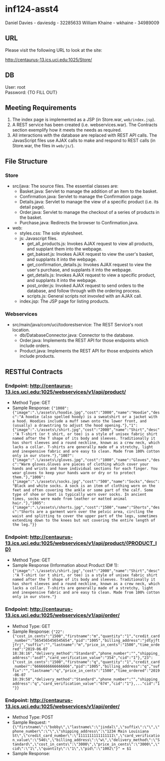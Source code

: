 # inf124-asst4
Daniel Davies - daviesdg - 32285633 William Khaine - wkhaine - 34989009

## URL
Please visit the following URL to look at the site:

http://centaurus-13.ics.uci.edu:1025/Store/

## DB
User: root<br>
Password: {TO FILL OUT}

## Meeting Requirements
1. The index page is implemented as a JSP (in Store.war, `web/index.jsp`).
2. A REST service has been created (i.e. webservices.war). The Contracts section exemplify how it meets the needs as required.
3. All interactions with the database are replaced with REST API calls. The JavasScript files use AJAX calls to make and respond to REST calls (in Store.war, the files in `web/js/`).

## File Structure
### Store
+ src/java: The source files. The essential classes are:
    - Basket.java: Servlet to manage the addition of an item to the basket.
    - Confirmation.java: Servlet to manage the Confirmation page.
    - Details.java: Servlet to manage the view of a specific product (i.e. its detail page).
    - Order.java: Servlet to manage the checkout of a series of products in the basket.
    - Purchase.java: Redirects the browser to Confirmation.java.  
+ web: 
    - styles.css: The sole stylesheet.
    - js: Javascript files.
        - get_all_products.js: Invokes AJAX request to view all products, and supplant them into the webpage.
        - get_bakset.js: Invokes AJAX request to view the user's basket, and supplants it into the webpage.
        - get_confirmation_details.js: Invokes AJAX request to view the user's purchase, and supplants it into the webpage.
        - get_details.js: Invokes AJAX request to view a specific product, and supplants it into the webpage.
        - post_order.js: Invoked AJAX request to send orders to the database, and follow through with the ordering process.
        - scripts.js: General scripts not invovled with an AJAX call.
    - index.jsp: The JSP page for listing products.
        
### Webservices
+ src/main/java/com/uci/todorestservice: The REST Service's root location.
    - db/DatabaseConnector.java: Connector to the database.
    - Order.java: Implements the REST API for those endpoints which include orders.
    - Product.java: Implements the REST API for those endpoints which include products.

## RESTful Contracts
### Endpoint: http://centaurus-13.ics.uci.edu:1025/webservices/v1/api/product/<br>
+ Method Type: GET
+ Sample Response: ```{"1008":{"image":".\/assets\/hoodie.jpg","cost":"3000","name":"Hoodie","desc":"A hoodie (also spelled hoody) is a sweatshirt or a jacket with a hood. Hoodies include a muff sewn onto the lower front, and (usually) a drawstring to adjust the hood opening."},"1":{"image":".\/assets\/shirt.jpg","cost":"2000","name":"Shirt","desc":"A T-shirt (or t shirt, or tee) is a style of unisex fabric shirt named after the T shape of its body and sleeves. Traditionally it has short sleeves and a round neckline, known as a crew neck, which lacks a collar. T-shirts are generally made of a stretchy, light and inexpensive fabric and are easy to clean. Made from 100% cotton only in our store."},"1007":{"image":".\/assets\/gloves.jpg","cost":"1000","name":"Gloves","desc":"Warm gloves.Gloves are pieces of clothing which cover your hands and wrists and have individual sections for each finger. You wear gloves to keep your hands warm or dry or to protect them."},"1006":{"image":".\/assets\/socks.jpg","cost":"500","name":"Socks","desc":"Black and white socks. A sock is an item of clothing worn on the feet and often covering the ankle or some part of the calf. Some type of shoe or boot is typically worn over socks. In ancient times, socks were made from leather or matted animal hair."},"1005":{"image":".\/assets\/shorts.jpg","cost":"1500","name":"Shorts","desc":"Shorts are a garment worn over the pelvic area, circling the waist and splitting to cover the upper part of the legs, sometimes extending down to the knees but not covering the entire length of the leg."}}```

### Endpoint: http://centaurus-13.ics.uci.edu:1025/webservices/v1/api/product/{PRODUCT_ID} <br>
+ Method Type: GET
+ Sample Response (Information about Product ID# 1): ```{"image":".\/assets\/shirt.jpg","cost":"2000","name":"Shirt","desc":"A T-shirt (or t shirt, or tee) is a style of unisex fabric shirt named after the T shape of its body and sleeves. Traditionally it has short sleeves and a round neckline, known as a crew neck, which lacks a collar. T-shirts are generally made of a stretchy, light and inexpensive fabric and are easy to clean. Made from 100% cotton only in our store."}```

### Endpoint: http://centaurus-13.ics.uci.edu:1025/webservices/v1/api/order/<br> 
+ Method Type: GET
+ Sample Response: ```{"22":{"cost_in_cents":"1500","firstname":"m","quantity":"1","credit_card_number":"5654565456545654","pid":"1005","billing_address":"jdtyjftjfrj","suffix":"","lastname":"m","price_in_cents":"1500","time_ordered":"2019-06-07 18:38:16","delivery_method":"Standard","phone_number":"","shipping_address":"asdf","card_verification_value":"354","cid":"1"},"23":{"cost_in_cents":"1500","firstname":"q","quantity":"1","credit_card_number":"6666666666666666","pid":"1005","billing_address":"q","suffix":"","lastname":"q","price_in_cents":"1500","time_ordered":"2019-06-07 18:39:58","delivery_method":"Standard","phone_number":"","shipping_address":"q","card_verification_value":"674","cid":"1"},..."cid":"1"}}```

### Endpoint: http://centaurus-13.ics.uci.edu:1025/webservices/v1/api/order/<br> 
+ Method Type: POST
+ Sample Request: ```"{\"firstname\":\"bobby\",\"lastname\":\"jindal\",\"suffix\":\"\",\"phone_number\":\"\",\"shipping_address\":\"1234 Main Louisiana St\",\"credit_card_number\":\"1111111111111111\",\"card_verification_value\":\"546\",\"billing_address\":\"w\",\"delivery_method\":\"Standard\",\"cost_in_cents\":\"3000\",\"price_in_cents\":\"3000\",\"cid\":\"1\",\"quantity\":\"1\",\"pid\":\"1002\"}" = $1```
+ Sample Response:
